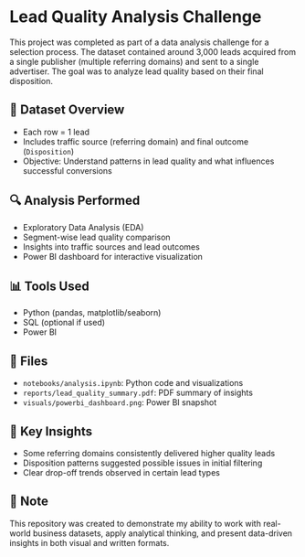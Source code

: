 # Lead Quality Analysis Challenge

This project was completed as part of a data analysis challenge for a selection process. The dataset contained around 3,000 leads acquired from a single publisher (multiple referring domains) and sent to a single advertiser. The goal was to analyze lead quality based on their final disposition.

## 🧾 Dataset Overview
- Each row = 1 lead
- Includes traffic source (referring domain) and final outcome (`Disposition`)
- Objective: Understand patterns in lead quality and what influences successful conversions

## 🔍 Analysis Performed
- Exploratory Data Analysis (EDA)
- Segment-wise lead quality comparison
- Insights into traffic sources and lead outcomes
- Power BI dashboard for interactive visualization

## 📊 Tools Used
- Python (pandas, matplotlib/seaborn)
- SQL (optional if used)
- Power BI

## 📎 Files
- `notebooks/analysis.ipynb`: Python code and visualizations
- `reports/lead_quality_summary.pdf`: PDF summary of insights
- `visuals/powerbi_dashboard.png`: Power BI snapshot

## 🚀 Key Insights
- Some referring domains consistently delivered higher quality leads
- Disposition patterns suggested possible issues in initial filtering
- Clear drop-off trends observed in certain lead types

## 📌 Note
This repository was created to demonstrate my ability to work with real-world business datasets, apply analytical thinking, and present data-driven insights in both visual and written formats.

